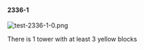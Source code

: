 #### 2336-1
![test-2336-1-0.png](https://github.com/lil-lab/nlvr/raw/master/nlvr/test/images/0/test-2336-1-0.png "test-2336-1-0.png")

There is 1 tower with at least 3 yellow blocks